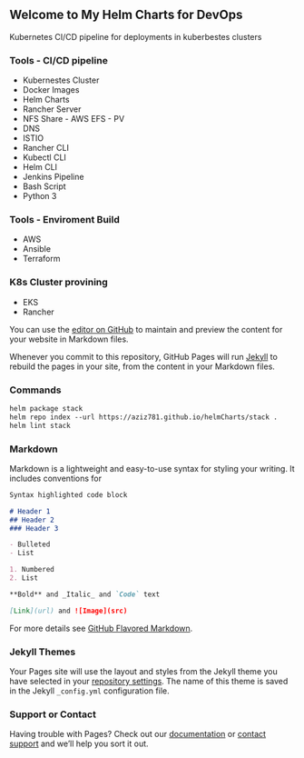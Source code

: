 ## Welcome to My Helm Charts for DevOps
Kubernetes CI/CD pipeline for deployments in kuberbestes clusters 

### Tools - CI/CD pipeline
- Kubernestes Cluster
- Docker Images
- Helm Charts
- Rancher Server
- NFS Share - AWS EFS - PV
- DNS
- ISTIO
- Rancher CLI
- Kubectl CLI
- Helm CLI
- Jenkins Pipeline
- Bash Script
- Python 3


### Tools - Enviroment Build
- AWS
- Ansible
- Terraform

### K8s Cluster provining 
- EKS
- Rancher

You can use the [editor on GitHub](https://github.com/aziz781/helmCharts/edit/master/README.md) to maintain and preview the content for your website in Markdown files.

Whenever you commit to this repository, GitHub Pages will run [Jekyll](https://jekyllrb.com/) to rebuild the pages in your site, from the content in your Markdown files.


### Commands

```markdown
helm package stack
helm repo index --url https://aziz781.github.io/helmCharts/stack .
helm lint stack
```

### Markdown

Markdown is a lightweight and easy-to-use syntax for styling your writing. It includes conventions for

```markdown
Syntax highlighted code block

# Header 1
## Header 2
### Header 3

- Bulleted
- List

1. Numbered
2. List

**Bold** and _Italic_ and `Code` text

[Link](url) and ![Image](src)
```

For more details see [GitHub Flavored Markdown](https://guides.github.com/features/mastering-markdown/).

### Jekyll Themes

Your Pages site will use the layout and styles from the Jekyll theme you have selected in your [repository settings](https://github.com/aziz781/helmCharts/settings). The name of this theme is saved in the Jekyll `_config.yml` configuration file.

### Support or Contact

Having trouble with Pages? Check out our [documentation](https://help.github.com/categories/github-pages-basics/) or [contact support](https://github.com/contact) and we’ll help you sort it out.
